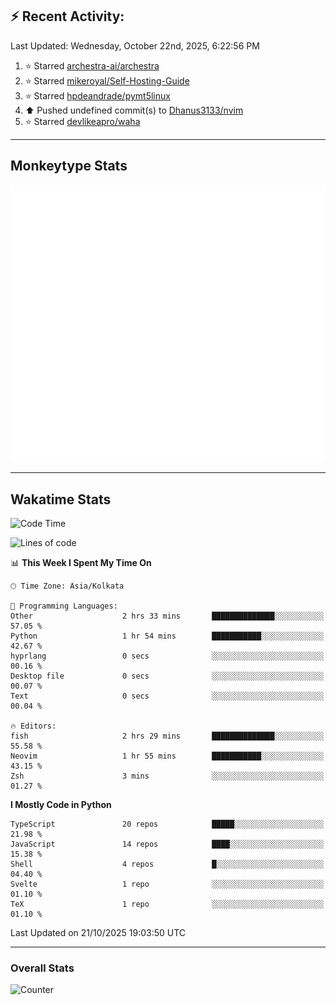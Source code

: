 ## :zap: Recent Activity:
<!--RECENT_ACTIVITY:last_update-->
Last Updated: Wednesday, October 22nd, 2025, 6:22:56 PM
<!--RECENT_ACTIVITY:last_update_end-->
<!--RECENT_ACTIVITY:start-->
1. ⭐ Starred [archestra-ai/archestra](https://github.com/archestra-ai/archestra)<br>
2. ⭐ Starred [mikeroyal/Self-Hosting-Guide](https://github.com/mikeroyal/Self-Hosting-Guide)<br>
3. ⭐ Starred [hpdeandrade/pymt5linux](https://github.com/hpdeandrade/pymt5linux)<br>
4. ⬆️ Pushed undefined commit(s) to [Dhanus3133/nvim](https://github.com/Dhanus3133/nvim)<br>
5. ⭐ Starred [devlikeapro/waha](https://github.com/devlikeapro/waha)<br>
<!--RECENT_ACTIVITY:end-->

---

## Monkeytype Stats
<a href="https://monkeytype.com/profile/dhanus">
  <img src="https://raw.githubusercontent.com/Dhanus3133/Dhanus3133/monkeytype/monkeytype-lb.svg" alt="Monkeytype Profile" />
</a>

---

## Wakatime Stats
<!--START_SECTION:waka-->
![Code Time](http://img.shields.io/badge/Code%20Time-3%2C126%20hrs%2022%20mins-blue)

![Lines of code](https://img.shields.io/badge/From%20Hello%20World%20I%27ve%20Written-5.0%20million%20lines%20of%20code-blue)

📊 **This Week I Spent My Time On** 

```text
🕑︎ Time Zone: Asia/Kolkata

💬 Programming Languages: 
Other                    2 hrs 33 mins       ██████████████░░░░░░░░░░░   57.05 % 
Python                   1 hr 54 mins        ███████████░░░░░░░░░░░░░░   42.67 % 
hyprlang                 0 secs              ░░░░░░░░░░░░░░░░░░░░░░░░░   00.16 % 
Desktop file             0 secs              ░░░░░░░░░░░░░░░░░░░░░░░░░   00.07 % 
Text                     0 secs              ░░░░░░░░░░░░░░░░░░░░░░░░░   00.04 % 

🔥 Editors: 
fish                     2 hrs 29 mins       ██████████████░░░░░░░░░░░   55.58 % 
Neovim                   1 hr 55 mins        ███████████░░░░░░░░░░░░░░   43.15 % 
Zsh                      3 mins              ░░░░░░░░░░░░░░░░░░░░░░░░░   01.27 % 
```

**I Mostly Code in Python** 

```text
TypeScript               20 repos            █████░░░░░░░░░░░░░░░░░░░░   21.98 % 
JavaScript               14 repos            ████░░░░░░░░░░░░░░░░░░░░░   15.38 % 
Shell                    4 repos             █░░░░░░░░░░░░░░░░░░░░░░░░   04.40 % 
Svelte                   1 repo              ░░░░░░░░░░░░░░░░░░░░░░░░░   01.10 % 
TeX                      1 repo              ░░░░░░░░░░░░░░░░░░░░░░░░░   01.10 % 
```




 Last Updated on 21/10/2025 19:03:50 UTC
<!--END_SECTION:waka-->
---

### Overall Stats

<img src="https://moe-counter.glitch.me/get/@Dhanus3133?theme=asoul" alt="Counter" />
